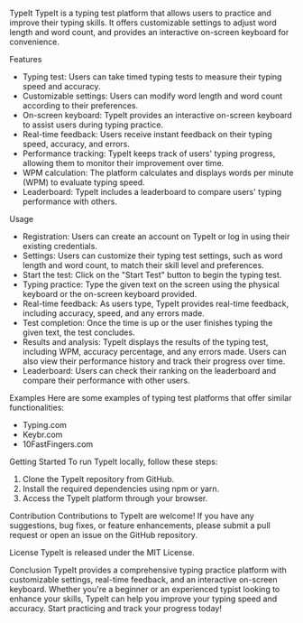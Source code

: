 TypeIt
TypeIt is a typing test platform that allows users to practice and improve their typing skills. It offers customizable settings to adjust word length and word count, and provides an interactive on-screen keyboard for convenience.

Features
- Typing test: Users can take timed typing tests to measure their typing speed and accuracy.
- Customizable settings: Users can modify word length and word count according to their preferences.
- On-screen keyboard: TypeIt provides an interactive on-screen keyboard to assist users during typing practice.
- Real-time feedback: Users receive instant feedback on their typing speed, accuracy, and errors.
- Performance tracking: TypeIt keeps track of users' typing progress, allowing them to monitor their improvement over time.
- WPM calculation: The platform calculates and displays words per minute (WPM) to evaluate typing speed.
- Leaderboard: TypeIt includes a leaderboard to compare users' typing performance with others.

Usage
- Registration: Users can create an account on TypeIt or log in using their existing credentials.
- Settings: Users can customize their typing test settings, such as word length and word count, to match their skill level and preferences.
- Start the test: Click on the "Start Test" button to begin the typing test.
- Typing practice: Type the given text on the screen using the physical keyboard or the on-screen keyboard provided.
- Real-time feedback: As users type, TypeIt provides real-time feedback, including accuracy, speed, and any errors made.
- Test completion: Once the time is up or the user finishes typing the given text, the test concludes.
- Results and analysis: TypeIt displays the results of the typing test, including WPM, accuracy percentage, and any errors made. Users can also view their performance history and track their progress over time.
- Leaderboard: Users can check their ranking on the leaderboard and compare their performance with other users.

Examples
Here are some examples of typing test platforms that offer similar functionalities:
- Typing.com
- Keybr.com
- 10FastFingers.com

Getting Started
To run TypeIt locally, follow these steps:
1. Clone the TypeIt repository from GitHub.
2. Install the required dependencies using npm or yarn.
3. Access the TypeIt platform through your browser.

Contribution
Contributions to TypeIt are welcome! If you have any suggestions, bug fixes, or feature enhancements, please submit a pull request or open an issue on the GitHub repository.

License
TypeIt is released under the MIT License.

Conclusion
TypeIt provides a comprehensive typing practice platform with customizable settings, real-time feedback, and an interactive on-screen keyboard. Whether you're a beginner or an experienced typist looking to enhance your skills, TypeIt can help you improve your typing speed and accuracy. Start practicing and track your progress today!
